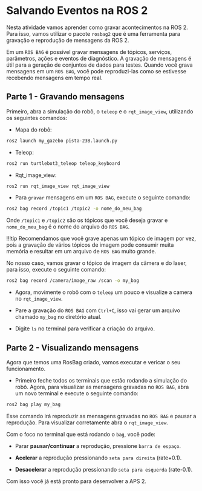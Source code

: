 # Salvando Eventos na ROS 2

Nesta atividade vamos aprender como gravar acontecimentos na ROS 2. Para isso, vamos utilizar o pacote `rosbag2` que é uma ferramenta para gravação e reprodução de mensagens da ROS 2.

Em um `ROS BAG` é possível gravar mensagens de tópicos, serviços, parâmetros, ações e eventos de diagnóstico. A gravação de mensagens é útil para a geração de conjuntos de dados para testes. Quando você grava mensagens em um `ROS BAG`, você pode reproduzi-las como se estivesse recebendo mensagens em tempo real.

## Parte 1 - Gravando mensagens

Primeiro, abra a simulação do robô, o `teleop` e o `rqt_image_view`, utilizando os seguintes comandos:

* Mapa do robô:

```bash
ros2 launch my_gazebo pista-23B.launch.py
```

* Teleop:

```bash
ros2 run turtlebot3_teleop teleop_keyboard
```

* Rqt_image_view:

```bash
ros2 run rqt_image_view rqt_image_view
```


- Para `gravar` mensagens em um `ROS BAG`, execute o seguinte comando:

```bash
ros2 bag record /topic1 /topic2 -o nome_do_meu_bag
```

Onde `/topic1` e `/topic2` são os tópicos que você deseja gravar e `nome_do_meu_bag` é o nome do arquivo do `ROS BAG`.

!!!tip
    Recomendamos que você grave apenas um tópico de imagem por vez, pois a gravação de vários tópicos de imagem pode consumir muita memória e resultar em um arquivo de `ROS BAG` muito grande.

No nosso caso, vamos gravar o tópico de imagem da câmera e do laser, para isso, execute o seguinte comando:

```bash
ros2 bag record /camera/image_raw /scan -o my_bag
```

- Agora, movimente o robô com o `teleop` um pouco e visualize a camera no `rqt_image_view`.

- Pare a gravação do `ROS BAG` com `Ctrl+C`, isso vai gerar um arquivo chamado `my_bag` no diretório atual.

- Digite `ls` no terminal para verificar a criação do arquivo.

## Parte 2 - Visualizando mensagens

Agora que temos uma RosBag criado, vamos executar e vericar o seu funcionamento. 

- Primeiro feche todos os terminais que estão rodando a simulação do robô. Agora, para visualizar as mensagens gravadas no `ROS BAG`, abra um novo terminal e execute o seguinte comando:

```bash
ros2 bag play my_bag
```

Esse comando irá reproduzir as mensagens gravadas no `ROS BAG` e pausar a reprodução. Para visualizar corretamente abra o `rqt_image_view`.

Com o foco no terminal que está rodando o `bag`, você pode:

* Parar **pausar/continuar** a reprodução, pressione `barra de espaço`.

* **Acelerar** a reprodução pressionando `seta para direita` (rate+0.1).

* **Desacelerar** a reprodução pressionando `seta para esquerda` (rate-0.1).

Com isso você já está pronto para desenvolver a APS 2.